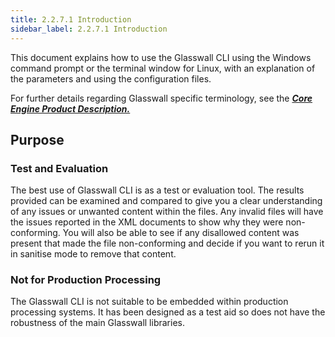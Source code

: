 ```yaml
---
title: 2.2.7.1 Introduction
sidebar_label: 2.2.7.1 Introduction
---
```


This document explains how to use the Glasswall CLI using the Windows command prompt or the terminal window for Linux, with an explanation of the parameters and using the configuration files.

For further details regarding Glasswall specific terminology, see the [***Core Engine Product Description.***](../2_2_1-product_description.md)

## Purpose
### Test and Evaluation
The best use of Glasswall CLI is as a test or evaluation tool. The results provided can be examined and compared to give you a clear understanding of any issues or unwanted content within the files. Any invalid files will have the issues reported in the XML documents to show why they were non-conforming. You will also be able to see if any disallowed content was present that made the file non-conforming and decide if you want to rerun it in sanitise mode to remove that content.

### Not for Production Processing
The Glasswall CLI is not suitable to be embedded within production processing systems. It has been designed as a test aid so does not have the robustness of the main Glasswall libraries.